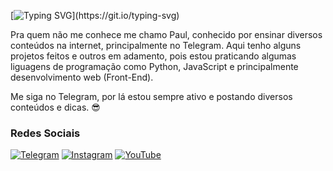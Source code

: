 [![Typing SVG](https://readme-typing-svg.herokuapp.com?font=Fira+Code&pause=1000&color=F7F7F7&random=false&width=435&lines=Eae+Truta%2C+como+vai%3F;Bem-vindo+ao+meu+perfil;N%C3%A3o+tem+muita+coisa+legal;Mas+estou+aprendendo+pra+trazer!)](https://git.io/typing-svg)

Pra quem não me conhece me chamo Paul, conhecido por ensinar diversos conteúdos na internet, principalmente no Telegram.
Aqui tenho alguns projetos feitos e outros em adamento, pois estou praticando algumas liguagens de programação como Python, JavaScript e principalmente desenvolvimento web (Front-End).

Me siga no Telegram, por lá estou sempre ativo e postando diversos conteúdos e dicas. 😎


### Redes Sociais
[![Telegram](https://img.shields.io/badge/Telegram-2CA5E0?style=for-the-badge&logo=telegram&logoColor=white)](https://t.me/paulhenry_oficial)
[![Instagram](https://img.shields.io/badge/Instagram-%23E4405F.svg?style=for-the-badge&logo=Instagram&logoColor=white)](https://www.instagram.com/paulhenrysantus)
[![YouTube](https://img.shields.io/badge/YouTube-%23FF0000.svg?style=for-the-badge&logo=YouTube&logoColor=white)](https://www.youtube.com/@paulhenrysantus)

